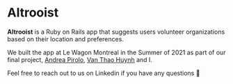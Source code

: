 # Altrooist

**Altrooist** is a Ruby on Rails app that suggests users volunteer organizations based on their location and preferences.

We built the app at Le Wagon Montreal in the Summer of 2021 as part of our final project, [Andrea Pirolo](https://github.com/ajpirolo), [Van Thao Huynh](https://github.com/vanthaohuynh) and I.

Feel free to reach out to us on Linkedin if you have any questions :wave:

